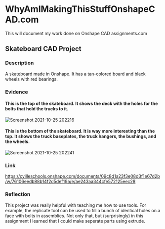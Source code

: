 # WhyAmIMakingThisStuffOnshapeCAD.com
This will document my work done on Onshape CAD assignments.com

## Skateboard CAD Project

### Description
A skateboard made in Onshape. It has a tan-colored board and black wheels with red bearings. 

### Evidence

#### This is the top of the skateboard. It shows the deck with the holes for the bolts that hold the trucks to it.
![Screenshot 2021-10-25 202216](https://user-images.githubusercontent.com/71349940/138788379-f4c95cc2-aea4-49d5-9136-8b40d66d13d8.png)

#### This is the bottom of the skateboard. It is way more interesting than the top. It shows the truck baseplates, the truck hangers, the bushings, and the wheels. 
![Screenshot 2021-10-25 202241](https://user-images.githubusercontent.com/71349940/138788664-403b1b13-08dd-45af-9f6b-09ec10bde7f7.png)

### Link
https://cvilleschools.onshape.com/documents/09c8d1a23f3e08d3f1e67d2b/w/76106eedb88b14f2d5def19a/e/ae243aa344cfe572125eec28

### Reflection
This project was really helpful with teaching me how to use tools. For example, the replicate tool can be used to fill a bunch of identical holes on a face with bolts in assemblies. Not only that, but (surprisingly) in this assignment I learned that I could make seperate parts using extrude.
